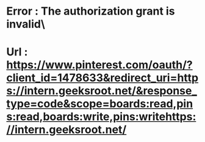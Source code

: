 # Error :  The authorization grant is invalid\

# Url   : https://www.pinterest.com/oauth/?client_id=1478633&redirect_uri=https://intern.geeksroot.net/&response_type=code&scope=boards:read,pins:read,boards:write,pins:writehttps://intern.geeksroot.net/
